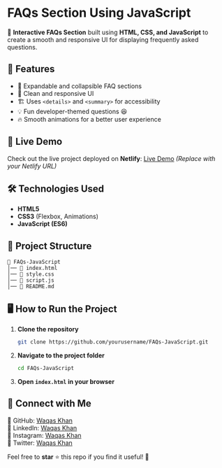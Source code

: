 # FAQs Section Using JavaScript

🚀 **Interactive FAQs Section** built using **HTML, CSS, and JavaScript** to create a smooth and responsive UI for displaying frequently asked questions. 

## 📌 Features
- 📖 Expandable and collapsible FAQ sections
- 🎨 Clean and responsive UI
- 🏗️ Uses `<details>` and `<summary>` for accessibility
- 💡 Fun developer-themed questions 😆
- 🔥 Smooth animations for a better user experience

## 🔗 Live Demo
Check out the live project deployed on **Netlify**: [Live Demo](#) *(Replace with your Netlify URL)*

## 🛠️ Technologies Used
- **HTML5**
- **CSS3** (Flexbox, Animations)
- **JavaScript (ES6)**

## 📂 Project Structure
```
📂 FAQs-JavaScript
│── 📜 index.html
│── 📜 style.css
│── 📜 script.js
│── 📜 README.md
```

## 🖥️ How to Run the Project
1. **Clone the repository**
   ```sh
   git clone https://github.com/yourusername/FAQs-JavaScript.git
   ```
2. **Navigate to the project folder**
   ```sh
   cd FAQs-JavaScript
   ```
3. **Open `index.html` in your browser**



## 🚀 Connect with Me
📌 GitHub: [Waqas Khan](https://github.com/Waqas-Khan-CodeCanvas)  
📌 LinkedIn: [Waqas Khan](https://www.linkedin.com/in/waqas-khan-a68602343/) <br>
📌 Instagram: [Waqas Khan](https://www.instagram.com/waqas.khan623/)  
📌 Twitter: [Waqas Khan](https://twitter.com/yourusername)  

Feel free to **star** ⭐ this repo if you find it useful! 🚀
